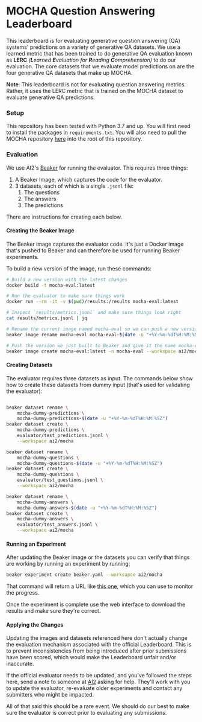# MOCHA Question Answering Leaderboard

This leaderboard is for evaluating generative question answering (QA) systems' predictions on a variety of generative QA datasets. 
We use a learned metric that has been trained to do generative QA evaluation known as **LERC** *(**L**earned **E**valuation for **R**eading **C**omprehension)* to do our evaluation.
The core datasets that we evaluate model predictions on are the four generative QA datasets that make up MOCHA.

**Note**: This leaderboard is not for evaluating question answering metrics. 
Rather, it uses the LERC metric that is trained on the MOCHA dataset to evaluate generative QA predictions.

### Setup
This repository has been tested with Python 3.7 and up. 
You will first need to install the packages in `requirements.txt`.
You will also need to pull the MOCHA repository [here](https://github.com/anthonywchen/mocha) into the root of this repository.

### Evaluation

We use AI2's [Beaker](https://beaker.org) for running the evaluator. This requires three things:

1. A Beaker Image, which captures the code for the evaluator.
2. 3 datasets, each of which is a single `.jsonl` file:
    1. The questions
    2. The answers
    3. The predictions

There are instructions for creating each below.

#### Creating the Beaker Image

The Beaker image captures the evaluator code. It's just a Docker image
that's pushed to Beaker and can therefore be used for running Beaker experiments.

To build a new version of the image, run these commands:

```bash
# Build a new version with the latest changes
docker build -t mocha-eval:latest

# Run the evaluator to make sure things work
docker run --rm -it -v $(pwd)/results:/results mocha-eval:latest

# Inspect `results/metrics.jsonl` and make sure things look right
cat results/metrics.jsonl | jq

# Rename the current image named mocha-eval so we can push a new version
beaker image rename mocha-eval mocha-eval-$(date -u "+%Y-%m-%dT%H:%M:%SZ")

# Push the version we just built to Beaker and give it the name mocha-eval
beaker image create mocha-eval:latest -n mocha-eval --workspace ai2/mocha
```

#### Creating Datasets

The evaluator requires three datasets as input. The commands below show
how to create these datasets from dummy input (that's used for validating
the evaluator):

```bash

beaker dataset rename \
    mocha-dummy-predictions \
    mocha-dummy-predictions-$(date -u "+%Y-%m-%dT%H:%M:%SZ")
beaker dataset create \
    mocha-dummy-predictions \
    evaluator/test_predictions.jsonl \
    --workspace ai2/mocha

beaker dataset rename \
    mocha-dummy-questions \
    mocha-dummy-questions-$(date -u "+%Y-%m-%dT%H:%M:%SZ")
beaker dataset create \
    mocha-dummy-questions \
    evaluator/test_questions.jsonl \
    --workspace ai2/mocha

beaker dataset rename \
    mocha-dummy-answers \
    mocha-dummy-answers-$(date -u "+%Y-%m-%dT%H:%M:%SZ")
beaker dataset create \
    mocha-dummy-answers \
    evaluator/test_answers.jsonl \
    --workspace ai2/mocha
```

#### Running an Experiment

After updating the Beaker image or the datasets you can verify that things
are working by running an experiment by running:

```bash
beaker experiment create beaker.yaml --worksapce ai2/mocha
```

That command will return a URL like [this one](https://beaker.org/ex/01FHZWDM4WP2XDC3AX1Y11ZM76/tasks/01FHZWDM527J6248TBPZM1F0T9),
which you can use to monitor the progress.

Once the experiment is complete use the web interface to download the results 
and make sure they're correct.

#### Applying the Changes

Updating the images and datasets referenced here don't actually change
the evaluation mechanism associated with the official Leaderboard. This is to 
prevent inconsistencies from being introduced after prior submissions have been
scored, which would make the Leaderboard unfair and/or inaccurate.

If the official evaluator needs to be updated, and you've followed the
steps here, send a note to someone at [AI2](mailto:reviz@allenai.org) asking for 
help. They'll work with you to update the evaluator, re-evaluate
older experiments and contact any submitters who might be impacted. 

All of that said this should be a rare event. We should do our best to make
sure the evaluator is correct prior to evaluating any submissions.

